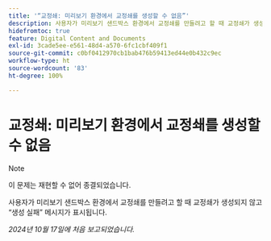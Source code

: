 ```yaml
---
title: '“교정쇄: 미리보기 환경에서 교정쇄를 생성할 수 없음”'
description: 사용자가 미리보기 샌드박스 환경에서 교정쇄를 만들려고 할 때 교정쇄가 생성되지 않고 “생성 실패” 메시지가 표시됩니다.
hidefromtoc: true
feature: Digital Content and Documents
exl-id: 3cade5ee-e561-48d4-a570-6fc1cbf409f1
source-git-commit: c0bf0412970cb1bab476b59413ed44e0b432c9ec
workflow-type: ht
source-wordcount: '83'
ht-degree: 100%

---
```


# 교정쇄: 미리보기 환경에서 교정쇄를 생성할 수 없음

>[!NOTE]
>
>이 문제는 재현할 수 없어 종결되었습니다.

사용자가 미리보기 샌드박스 환경에서 교정쇄를 만들려고 할 때 교정쇄가 생성되지 않고 “생성 실패” 메시지가 표시됩니다.

_2024년 10월 17일에 처음 보고되었습니다._
